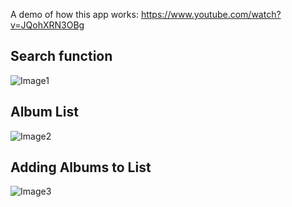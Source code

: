 A demo of how this app works: https://www.youtube.com/watch?v=JQohXRN3OBg

Search function
---------------------------
![Image1](https://i.imgur.com/vTg0wbp.png)

Album List
---------------------------
![Image2](https://i.imgur.com/9AsCSH9.png)

Adding Albums to List
---------------------------
![Image3](https://i.imgur.com/hqO7msS.png)
